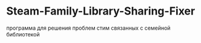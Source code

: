 # Steam-Family-Library-Sharing-Fixer
программа для решения проблем стим связанных с семейной библиотекой

